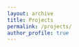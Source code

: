 ```yaml
---
layout: archive
title: Projects
permalink: /projects/
author_profile: true
---
```


<div id="graph"></div>

<script type="module">
  import * as d3 from "https://cdn.jsdelivr.net/npm/d3@7/+esm";

  const data = {
    nodes: [
      { id: "Project 1", group: 1, url: "/project-1" },
      { id: "Project 2", group: 2, url: "/project-2" },
      { id: "Project 3", group: 3, url: "/project-3" },
      { id: "Project 4", group: 4, url: "/project-4" },
    ],
    links: [
      { source: "Project 1", target: "Project 2" },
      { source: "Project 2", target: "Project 3" },
      { source: "Project 3", target: "Project 4" },
    ],
  };

  const width = 1200; // Wider canvas
  const height = 800; // Taller canvas

  const svg = d3.select("#graph")
    .append("svg")
    .attr("width", width)
    .attr("height", height);

  const simulation = d3.forceSimulation(data.nodes)
    .force("link", d3.forceLink(data.links).id(d => d.id).distance(200)) // Increased link distance
    .force("charge", d3.forceManyBody().strength(-400)) // Increased repulsion
    .force("center", d3.forceCenter(width / 2, height / 2))
    .on("tick", ticked);

  const link = svg.append("g")
    .selectAll("line")
    .data(data.links)
    .join("line")
    .attr("stroke", "#999")
    .attr("stroke-opacity", 0.6);

  const node = svg.append("g")
    .selectAll("circle")
    .data(data.nodes)
    .join("circle")
    .attr("r", 10) // Larger nodes
    .attr("fill", "steelblue")
    .call(d3.drag()
      .on("start", dragstarted)
      .on("drag", dragged)
      .on("end", dragended));

  const labels = svg.append("g")
    .selectAll("text")
    .data(data.nodes)
    .join("text")
    .attr("dx", 15) // Adjusted label position
    .attr("dy", ".35em")
    .text(d => d.id)
    .style("font-size", "14px")
    .on("click", d => window.location = d.url);

  function ticked() {
    link
      .attr("x1", d => d.source.x)
      .attr("y1", d => d.source.y)
      .attr("x2", d => d.target.x)
      .attr("y2", d => d.target.y);

    node
      .attr("cx", d => d.x)
      .attr("cy", d => d.y);

    labels
      .attr("x", d => d.x)
      .attr("y", d => d.y);
  }

  function dragstarted(event) {
    if (!event.active) simulation.alphaTarget(0.3).restart();
    event.subject.fx = event.subject.x;
    event.subject.fy = event.subject.y;
  }

  function dragged(event) {
    event.subject.fx = event.x;
    event.subject.fy = event.y;
  }

  function dragended(event) {
    if (!event.active) simulation.alphaTarget(0);
    event.subject.fx = null;
    event.subject.fy = null;
  }
</script>
